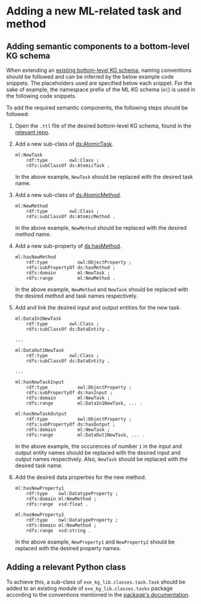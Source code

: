 <!-- markdownlint-disable MD046 -->

# Adding a new ML-related task and method

## Adding semantic components to a bottom-level KG schema
When extending an [existing bottom-level KG schema](https://github.com/boschresearch/ExeKGLib#bottom-level-kg-schemas), naming conventions should be followed and can be inferred by the below example code snippets. The placeholders used are specified below each snippet. For the sake of example, the namespace prefix of the ML KG schema (`ml`) is used in the following code snippets.

To add the required semantic components, the following steps should be followed:

1. Open the `.ttl` file of the desired bottom-level KG schema, found in the [relevant repo](https://github.com/nsai-uio/ExeKGOntology).
2. Add a new sub-class of [ds:AtomicTask](https://nsai-uio.github.io/ExeKGOntology/OnToology/ds_exeKGOntology.ttl/documentation/index-en.html#AtomicTask).

    ```turtle
    ml:NewTask
        rdf:type        owl:Class ;
        rdfs:subClassOf ds:AtomicTask .
    ```
    In the above example, `NewTask` should be replaced with the desired task name.
3. Add a new sub-class of [ds:AtomicMethod](https://nsai-uio.github.io/ExeKGOntology/OnToology/ds_exeKGOntology.ttl/documentation/index-en.html#AtomicMethod).

    ```turtle
    ml:NewMethod
        rdf:type        owl:Class ;
        rdfs:subClassOf ds:AtomicMethod .
    ```
    In the above example, `NewMethod` should be replaced with the desired method name.
4. Add a new sub-property of [ds:hasMethod](https://nsai-uio.github.io/ExeKGOntology/OnToology/ds_exeKGOntology.ttl/documentation/index-en.html#hasMethod).

    ```turtle
    ml:hasNewMethod
        rdf:type           owl:ObjectProperty ;
        rdfs:subPropertyOf ds:hasMethod ;
        rdfs:domain        ml:NewTask ;
        rdfs:range         ml:NewMethod .
    ```
    In the above example, `NewMethod` and `NewTask` should be replaced with the desired method and task names respectively.
5. Add and link the desired input and output entities for the new task.

    ```turtle
    ml:DataIn1NewTask
        rdf:type        owl:Class ;
        rdfs:subClassOf ds:DataEntity .
   
    ...
   
    ml:DataOut1NewTask
        rdf:type        owl:Class ;
        rdfs:subClassOf ds:DataEntity . 

    ...  
 
    ml:hasNewTaskInput
        rdf:type           owl:ObjectProperty ;
        rdfs:subPropertyOf ds:hasInput ;
        rdfs:domain        ml:NewTask ;
        rdfs:range         ml:DataIn1NewTask, ... .
   
    ml:hasNewTaskOutput
        rdf:type           owl:ObjectProperty ;
        rdfs:subPropertyOf ds:hasOutput ;
        rdfs:domain        ml:NewTask ;
        rdfs:range         ml:DataOut1NewTask, ... .
    ```
   In the above example, the occurences of number `1` in the input and output entity names should be replaced with the desired input and output names respectively. Also, `NewTask` should be replaced with the desired task name.
6. Add the desired data properties for the new method.

    ```turtle
    ml:hasNewProperty1
        rdf:type    owl:DatatypeProperty ;
        rdfs:domain ml:NewMethod ;
        rdfs:range  xsd:float .

    ml:hasNewProperty2
        rdf:type    owl:DatatypeProperty ;
        rdfs:domain ml:NewMethod ;
        rdfs:range  xsd:string .
    ```
    In the above example, `NewProperty1` and `NewProperty2` should be replaced with the desired property names.


## Adding a relevant Python class
To achieve this, a sub-class of `exe_kg_lib.classes.task.Task` should be added to an existing module of `exe_kg_lib.classes.tasks` package according to the conventions mentioned in the [package's documentation](../tasks-package-documentation).